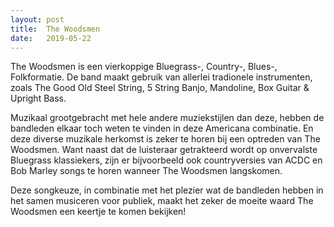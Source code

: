 ```yaml
---
layout: post
title:  The Woodsmen
date:   2019-05-22
---
```


The Woodsmen is een vierkoppige Bluegrass-, Country-, Blues-, Folkformatie. De band maakt gebruik van allerlei tradionele instrumenten, zoals The Good Old Steel String, 5 String Banjo, Mandoline, Box Guitar & Upright Bass.

Muzikaal grootgebracht met hele andere muziekstijlen dan deze, hebben de bandleden elkaar toch weten te vinden in deze Americana combinatie. En deze diverse muzikale herkomst is zeker te horen bij een optreden van The Woodsmen. Want naast dat de luisteraar getrakteerd wordt op onvervalste Bluegrass klassiekers, zijn er bijvoorbeeld ook countryversies van ACDC en Bob Marley songs te horen wanneer The Woodsmen langskomen. 

Deze songkeuze, in combinatie met het plezier wat de bandleden hebben in het samen musiceren voor publiek, maakt het zeker de moeite waard The Woodsmen een keertje te komen bekijken!

